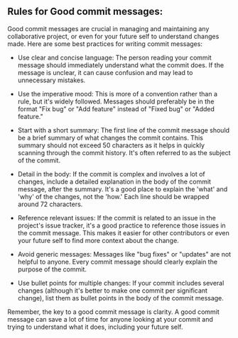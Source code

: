 ## Rules for Good commit messages:

Good commit messages are crucial in managing and maintaining any collaborative project, or even for your future self to understand changes made. Here are some best practices for writing commit messages:

- Use clear and concise language: The person reading your commit message should immediately understand what the commit does. If the message is unclear, it can cause confusion and may lead to unnecessary mistakes.

- Use the imperative mood: This is more of a convention rather than a rule, but it's widely followed. Messages should preferably be in the format "Fix bug" or "Add feature" instead of "Fixed bug" or "Added feature."

- Start with a short summary: The first line of the commit message should be a brief summary of what changes the commit contains. This summary should not exceed 50 characters as it helps in quickly scanning through the commit history. It's often referred to as the subject of the commit.

- Detail in the body: If the commit is complex and involves a lot of changes, include a detailed explanation in the body of the commit message, after the summary. It's a good place to explain the 'what' and 'why' of the changes, not the 'how.' Each line should be wrapped around 72 characters.

- Reference relevant issues: If the commit is related to an issue in the project's issue tracker, it's a good practice to reference those issues in the commit message. This makes it easier for other contributors or even your future self to find more context about the change.

- Avoid generic messages: Messages like "bug fixes" or "updates" are not helpful to anyone. Every commit message should clearly explain the purpose of the commit.

- Use bullet points for multiple changes: If your commit includes several changes (although it's better to make one commit per significant change), list them as bullet points in the body of the commit message.

Remember, the key to a good commit message is clarity. A good commit message can save a lot of time for anyone looking at your commit and trying to understand what it does, including your future self.
